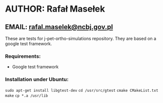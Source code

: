 # AUTHOR: Rafał Masełek
## EMAIL: rafal.maselek@ncbj.gov.pl

These are tests for j-pet-ortho-simulations repository.
They are based on a google test framework.

### Requirements:
+ Google test framework

### Installation under Ubuntu:
`sudo apt-get install libgtest-dev`
`cd /usr/src/gtest`
`cmake CMakeList.txt`
`make`
`cp *.a /usr/lib`
